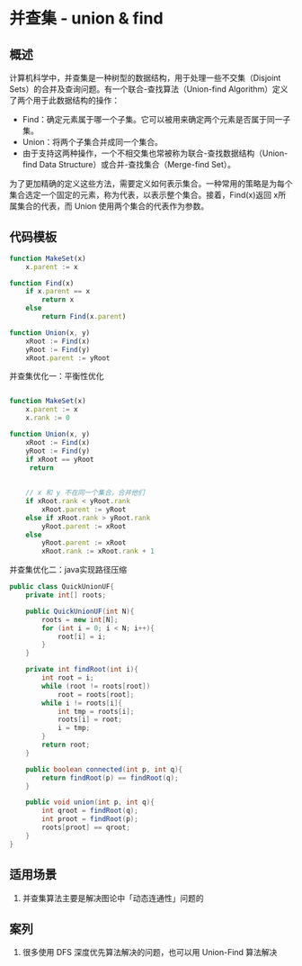 # 并查集 - union & find

## 概述
计算机科学中，并查集是一种树型的数据结构，用于处理一些不交集（Disjoint Sets）的合并及查询问题。有一个联合-查找算法（Union-find Algorithm）定义了两个用于此数据结构的操作：
* Find：确定元素属于哪一个子集。它可以被用来确定两个元素是否属于同一子集。
* Union：将两个子集合并成同一个集合。
* 由于支持这两种操作，一个不相交集也常被称为联合-查找数据结构（Union-find Data Structure）或合并-查找集合（Merge-find Set）。

为了更加精确的定义这些方法，需要定义如何表示集合。一种常用的策略是为每个集合选定一个固定的元素，称为代表，以表示整个集合。接着，Find(x)返回 x所属集合的代表，而 Union 使用两个集合的代表作为参数。

## 代码模板
```JavaScript
function MakeSet(x)
    x.parent := x

function Find(x)
    if x.parent == x
        return x
    else 
        return Find(x.parent)

function Union(x, y)
    xRoot := Find(x)
    yRoot := Find(y)
    xRoot.parent := yRoot 
```
并查集优化一：平衡性优化
```JavaScript

function MakeSet(x)
    x.parent := x
    x.rank := 0

function Union(x, y)
    xRoot := Find(x)
    yRoot := Find(y)
    if xRoot == yRoot
     return
    
    
    // x 和 y 不在同一个集合，合并他们
    if xRoot.rank < yRoot.rank
        xRoot.parent := yRoot
    else if xRoot.rank > yRoot.rank
        yRoot.parent := xRoot
    else
        yRoot.parent := xRoot
        xRoot.rank := xRoot.rank + 1
```
并查集优化二：java实现路径压缩
```java
public class QuickUnionUF{
    private int[] roots;

    public QuickUnionUF(int N){
        roots = new int[N];
        for (int i = 0; i < N; i++){
            root[i] = i;
        }
    }

    private int findRoot(int i){
        int root = i;
        while (root != roots[root])
            root = roots[root];
        while i != roots[i]{
            int tmp = roots[i];
            roots[i] = root;
            i = tmp;
        }
        return root;
    }

    public boolean connected(int p, int q){
        return findRoot(p) == findRoot(q);
    }

    public void union(int p, int q){
        int qroot = findRoot(q);
        int proot = findRoot(p);
        roots[proot] == qroot;
    }
}
```
## 适用场景
1. 并查集算法主要是解决图论中「动态连通性」问题的

## 案列
1. 很多使用 DFS 深度优先算法解决的问题，也可以用 Union-Find 算法解决
